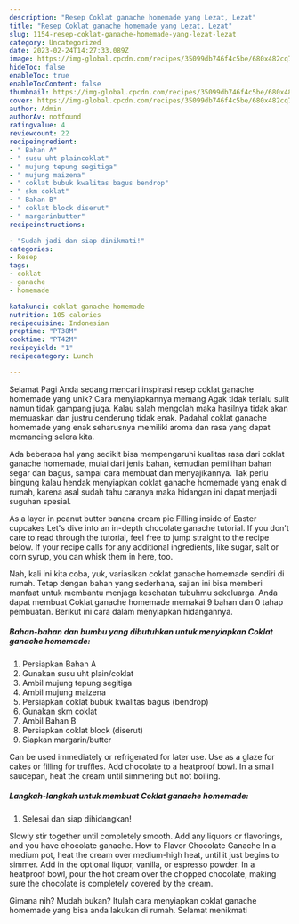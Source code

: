 ```yaml
---
description: "Resep Coklat ganache homemade yang Lezat, Lezat"
title: "Resep Coklat ganache homemade yang Lezat, Lezat"
slug: 1154-resep-coklat-ganache-homemade-yang-lezat-lezat
category: Uncategorized
date: 2023-02-24T14:27:33.089Z
image: https://img-global.cpcdn.com/recipes/35099db746f4c5be/680x482cq70/coklat-ganache-homemade-foto-resep-utama.jpg
hideToc: false
enableToc: true
enableTocContent: false
thumbnail: https://img-global.cpcdn.com/recipes/35099db746f4c5be/680x482cq70/coklat-ganache-homemade-foto-resep-utama.jpg
cover: https://img-global.cpcdn.com/recipes/35099db746f4c5be/680x482cq70/coklat-ganache-homemade-foto-resep-utama.jpg
author: Admin
authorAv: notfound
ratingvalue: 4
reviewcount: 22
recipeingredient:
- " Bahan A"
- " susu uht plaincoklat"
- " mujung tepung segitiga"
- " mujung maizena"
- " coklat bubuk kwalitas bagus bendrop"
- " skm coklat"
- " Bahan B"
- " coklat block diserut"
- " margarinbutter"
recipeinstructions:

- "Sudah jadi dan siap dinikmati!"
categories:
- Resep
tags:
- coklat
- ganache
- homemade

katakunci: coklat ganache homemade 
nutrition: 105 calories
recipecuisine: Indonesian
preptime: "PT38M"
cooktime: "PT42M"
recipeyield: "1"
recipecategory: Lunch

---
```



Selamat Pagi Anda sedang mencari inspirasi resep coklat ganache homemade yang unik? Cara menyiapkannya memang Agak tidak terlalu sulit namun tidak gampang juga. Kalau salah mengolah maka hasilnya tidak akan memuaskan dan justru cenderung tidak enak. Padahal coklat ganache homemade yang enak seharusnya memiliki aroma dan rasa yang dapat memancing selera kita.


Ada beberapa hal yang sedikit bisa mempengaruhi kualitas rasa dari coklat ganache homemade, mulai dari jenis bahan, kemudian pemilihan bahan segar dan bagus, sampai cara membuat dan menyajikannya. Tak perlu bingung kalau hendak menyiapkan coklat ganache homemade yang enak di rumah, karena asal sudah tahu caranya maka hidangan ini dapat menjadi suguhan spesial.

As a layer in peanut butter banana cream pie Filling inside of Easter cupcakes Let&#39;s dive into an in-depth chocolate ganache tutorial. If you don&#39;t care to read through the tutorial, feel free to jump straight to the recipe below. If your recipe calls for any additional ingredients, like sugar, salt or corn syrup, you can whisk them in here, too.


Nah, kali ini kita coba, yuk, variasikan coklat ganache homemade sendiri di rumah. Tetap dengan bahan yang sederhana, sajian ini bisa memberi manfaat untuk membantu menjaga kesehatan tubuhmu sekeluarga. Anda dapat membuat Coklat ganache homemade memakai 9 bahan dan 0 tahap pembuatan. Berikut ini cara dalam menyiapkan hidangannya.

<!--inarticleads1-->

##### Bahan-bahan dan bumbu yang dibutuhkan untuk menyiapkan Coklat ganache homemade:

1. Persiapkan  Bahan A
1. Gunakan  susu uht plain/coklat
1. Ambil  mujung tepung segitiga
1. Ambil  mujung maizena
1. Persiapkan  coklat bubuk kwalitas bagus (bendrop)
1. Gunakan  skm coklat
1. Ambil  Bahan B
1. Persiapkan  coklat block (diserut)
1. Siapkan  margarin/butter


Can be used immediately or refrigerated for later use. Use as a glaze for cakes or filling for truffles. Add chocolate to a heatproof bowl. In a small saucepan, heat the cream until simmering but not boiling. 

<!--inarticleads2-->

##### Langkah-langkah untuk membuat Coklat ganache homemade:


1. Selesai dan siap dihidangkan!

Slowly stir together until completely smooth. Add any liquors or flavorings, and you have chocolate ganache. How to Flavor Chocolate Ganache In a medium pot, heat the cream over medium-high heat, until it just begins to simmer. Add in the optional liquor, vanilla, or espresso powder. In a heatproof bowl, pour the hot cream over the chopped chocolate, making sure the chocolate is completely covered by the cream. 

Gimana nih? Mudah bukan? Itulah cara menyiapkan coklat ganache homemade yang bisa anda lakukan di rumah. Selamat menikmati
